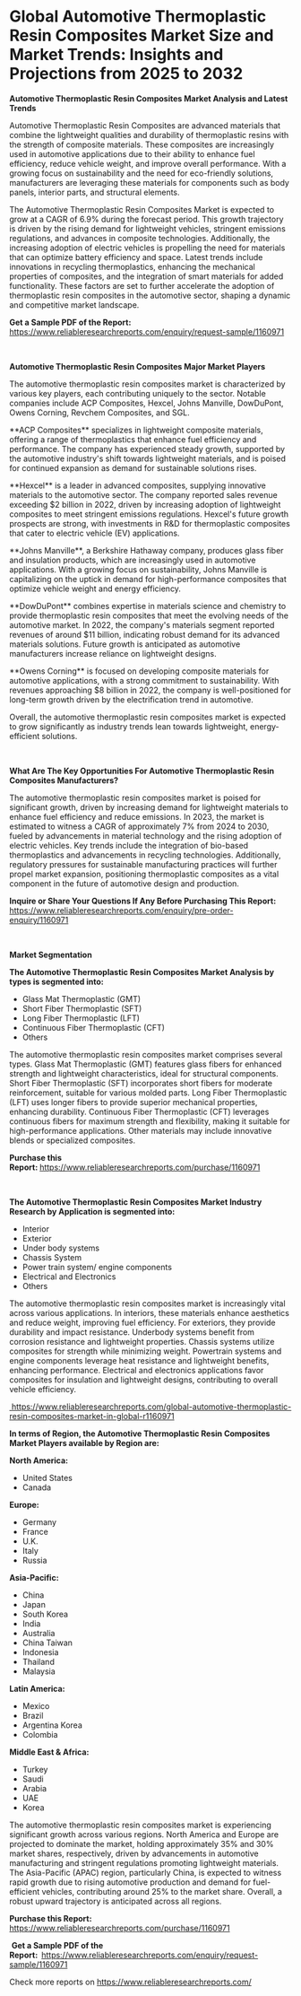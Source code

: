 <p><h1>Global Automotive Thermoplastic Resin Composites Market Size and Market Trends: Insights and Projections from 2025 to 2032</h1></p><p><strong>Automotive Thermoplastic Resin Composites Market Analysis and Latest Trends</strong></p>
<p><p>Automotive Thermoplastic Resin Composites are advanced materials that combine the lightweight qualities and durability of thermoplastic resins with the strength of composite materials. These composites are increasingly used in automotive applications due to their ability to enhance fuel efficiency, reduce vehicle weight, and improve overall performance. With a growing focus on sustainability and the need for eco-friendly solutions, manufacturers are leveraging these materials for components such as body panels, interior parts, and structural elements.</p><p>The Automotive Thermoplastic Resin Composites Market is expected to grow at a CAGR of 6.9% during the forecast period. This growth trajectory is driven by the rising demand for lightweight vehicles, stringent emissions regulations, and advances in composite technologies. Additionally, the increasing adoption of electric vehicles is propelling the need for materials that can optimize battery efficiency and space. Latest trends include innovations in recycling thermoplastics, enhancing the mechanical properties of composites, and the integration of smart materials for added functionality. These factors are set to further accelerate the adoption of thermoplastic resin composites in the automotive sector, shaping a dynamic and competitive market landscape.</p></p>
<p><strong>Get a Sample PDF of the Report:&nbsp;</strong> <a href="https://www.reliableresearchreports.com/enquiry/request-sample/1160971?utm_campaign=3536&utm_medium=2&utm_source=Github&utm_content=ia&utm_term=22032025&utm_id=automotive-thermoplastic-resin-composites">https://www.reliableresearchreports.com/enquiry/request-sample/1160971</a></p>
<p>&nbsp;</p>
<p><strong>Automotive Thermoplastic Resin Composites Major Market Players</strong></p>
<p><p>The automotive thermoplastic resin composites market is characterized by various key players, each contributing uniquely to the sector. Notable companies include ACP Composites, Hexcel, Johns Manville, DowDuPont, Owens Corning, Revchem Composites, and SGL.</p><p>**ACP Composites** specializes in lightweight composite materials, offering a range of thermoplastics that enhance fuel efficiency and performance. The company has experienced steady growth, supported by the automotive industry's shift towards lightweight materials, and is poised for continued expansion as demand for sustainable solutions rises.</p><p>**Hexcel** is a leader in advanced composites, supplying innovative materials to the automotive sector. The company reported sales revenue exceeding $2 billion in 2022, driven by increasing adoption of lightweight composites to meet stringent emissions regulations. Hexcel's future growth prospects are strong, with investments in R&D for thermoplastic composites that cater to electric vehicle (EV) applications.</p><p>**Johns Manville**, a Berkshire Hathaway company, produces glass fiber and insulation products, which are increasingly used in automotive applications. With a growing focus on sustainability, Johns Manville is capitalizing on the uptick in demand for high-performance composites that optimize vehicle weight and energy efficiency.</p><p>**DowDuPont** combines expertise in materials science and chemistry to provide thermoplastic resin composites that meet the evolving needs of the automotive market. In 2022, the company's materials segment reported revenues of around $11 billion, indicating robust demand for its advanced materials solutions. Future growth is anticipated as automotive manufacturers increase reliance on lightweight designs.</p><p>**Owens Corning** is focused on developing composite materials for automotive applications, with a strong commitment to sustainability. With revenues approaching $8 billion in 2022, the company is well-positioned for long-term growth driven by the electrification trend in automotive.</p><p>Overall, the automotive thermoplastic resin composites market is expected to grow significantly as industry trends lean towards lightweight, energy-efficient solutions.</p></p>
<p>&nbsp;</p>
<p><strong>What Are The Key Opportunities For Automotive Thermoplastic Resin Composites Manufacturers?</strong></p>
<p><p>The automotive thermoplastic resin composites market is poised for significant growth, driven by increasing demand for lightweight materials to enhance fuel efficiency and reduce emissions. In 2023, the market is estimated to witness a CAGR of approximately 7% from 2024 to 2030, fueled by advancements in material technology and the rising adoption of electric vehicles. Key trends include the integration of bio-based thermoplastics and advancements in recycling technologies. Additionally, regulatory pressures for sustainable manufacturing practices will further propel market expansion, positioning thermoplastic composites as a vital component in the future of automotive design and production.</p></p>
<p><strong>Inquire or Share Your Questions If Any Before Purchasing This Report:</strong> <a href="https://www.reliableresearchreports.com/enquiry/pre-order-enquiry/1160971?utm_campaign=3536&utm_medium=2&utm_source=Github&utm_content=ia&utm_term=22032025&utm_id=automotive-thermoplastic-resin-composites">https://www.reliableresearchreports.com/enquiry/pre-order-enquiry/1160971</a></p>
<p>&nbsp;</p>
<p><strong>Market Segmentation</strong></p>
<p><strong>The Automotive Thermoplastic Resin Composites Market Analysis by types is segmented into:</strong></p>
<p><ul><li>Glass Mat Thermoplastic (GMT)</li><li>Short Fiber Thermoplastic (SFT)</li><li>Long Fiber Thermoplastic (LFT)</li><li>Continuous Fiber Thermoplastic (CFT)</li><li>Others</li></ul></p>
<p><p>The automotive thermoplastic resin composites market comprises several types. Glass Mat Thermoplastic (GMT) features glass fibers for enhanced strength and lightweight characteristics, ideal for structural components. Short Fiber Thermoplastic (SFT) incorporates short fibers for moderate reinforcement, suitable for various molded parts. Long Fiber Thermoplastic (LFT) uses longer fibers to provide superior mechanical properties, enhancing durability. Continuous Fiber Thermoplastic (CFT) leverages continuous fibers for maximum strength and flexibility, making it suitable for high-performance applications. Other materials may include innovative blends or specialized composites.</p></p>
<p><strong>Purchase this Report:&nbsp;</strong><a href="https://www.reliableresearchreports.com/purchase/1160971?utm_campaign=3536&utm_medium=2&utm_source=Github&utm_content=ia&utm_term=22032025&utm_id=automotive-thermoplastic-resin-composites">https://www.reliableresearchreports.com/purchase/1160971</a></p>
<p>&nbsp;</p>
<p><strong>The Automotive Thermoplastic Resin Composites Market Industry Research by Application is segmented into:</strong></p>
<p><ul><li>Interior</li><li>Exterior</li><li>Under body systems</li><li>Chassis System</li><li>Power train system/ engine components</li><li>Electrical and Electronics</li><li>Others</li></ul></p>
<p><p>The automotive thermoplastic resin composites market is increasingly vital across various applications. In interiors, these materials enhance aesthetics and reduce weight, improving fuel efficiency. For exteriors, they provide durability and impact resistance. Underbody systems benefit from corrosion resistance and lightweight properties. Chassis systems utilize composites for strength while minimizing weight. Powertrain systems and engine components leverage heat resistance and lightweight benefits, enhancing performance. Electrical and electronics applications favor composites for insulation and lightweight designs, contributing to overall vehicle efficiency.</p></p>
<p><a href="https://www.reliableresearchreports.com/global-automotive-thermoplastic-resin-composites-market-in-global-r1160971?utm_campaign=3536&utm_medium=2&utm_source=Github&utm_content=ia&utm_term=22032025&utm_id=automotive-thermoplastic-resin-composites">&nbsp;https://www.reliableresearchreports.com/global-automotive-thermoplastic-resin-composites-market-in-global-r1160971</a></p>
<p><strong>In terms of Region, the Automotive Thermoplastic Resin Composites Market Players available by Region are:</strong></p>
<p>
    <p> <strong> North America: </strong>
        <ul>
            <li>United States</li>
            <li>Canada</li>
        </ul>
        </p> 
    <p> <strong> Europe: </strong>
        <ul>
            <li>Germany</li>
            <li>France</li>
            <li>U.K.</li>
            <li>Italy</li>
            <li>Russia</li>
        </ul>
        </p> 
    <p> <strong> Asia-Pacific: </strong>
        <ul>
            <li>China</li>
            <li>Japan</li>
            <li>South Korea</li>
            <li>India</li>
            <li>Australia</li>
            <li>China Taiwan</li>
            <li>Indonesia</li>
            <li>Thailand</li>
            <li>Malaysia</li>
        </ul>
        </p> 
    <p> <strong> Latin America: </strong>
        <ul>
            <li>Mexico</li>
            <li>Brazil</li>
            <li>Argentina Korea</li>
            <li>Colombia</li>
        </ul>
        </p> 
    <p> <strong> Middle East & Africa: </strong>
        <ul>
            <li>Turkey</li>
            <li>Saudi</li>
            <li>Arabia</li>
            <li>UAE</li>
            <li>Korea</li>
        </ul>
    </p>
    </p>
<p><p>The automotive thermoplastic resin composites market is experiencing significant growth across various regions. North America and Europe are projected to dominate the market, holding approximately 35% and 30% market shares, respectively, driven by advancements in automotive manufacturing and stringent regulations promoting lightweight materials. The Asia-Pacific (APAC) region, particularly China, is expected to witness rapid growth due to rising automotive production and demand for fuel-efficient vehicles, contributing around 25% to the market share. Overall, a robust upward trajectory is anticipated across all regions.</p></p>
<p><strong>Purchase this Report: </strong><a href="https://www.reliableresearchreports.com/purchase/1160971?utm_campaign=3536&utm_medium=2&utm_source=Github&utm_content=ia&utm_term=22032025&utm_id=automotive-thermoplastic-resin-composites">https://www.reliableresearchreports.com/purchase/1160971</a></p>
<p>&nbsp;<strong>Get a Sample PDF of the Report:&nbsp;&nbsp;</strong><a href="https://www.reliableresearchreports.com/enquiry/request-sample/1160971?utm_campaign=3536&utm_medium=2&utm_source=Github&utm_content=ia&utm_term=22032025&utm_id=automotive-thermoplastic-resin-composites">https://www.reliableresearchreports.com/enquiry/request-sample/1160971</a></p>
<p><strong></strong></p>
<p>Check more reports on <a href="https://www.reliableresearchreports.com/?utm_campaign=3536&utm_medium=2&utm_source=Github&utm_content=ia&utm_term=22032025&utm_id=automotive-thermoplastic-resin-composites">https://www.reliableresearchreports.com/</a></p>